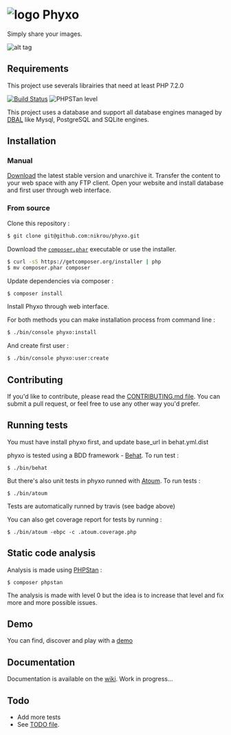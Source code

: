 # ![logo](/imgs/favicon-96.png) Phyxo

Simply share your images.

![alt tag](https://www.phyxo.net/demo-home.png 'Phyxo screenshot')

## Requirements

This project use severals librairies that need at least PHP 7.2.0

[![Build Status](https://travis-ci.com/nikrou/phyxo.svg?branch=master)](https://travis-ci.com/nikrou/phyxo)
![PHPSTan level](https://img.shields.io/badge/PHPStan-level%200-brightgreen.svg?style=flat)

This project uses a database and support all database engines managed by [DBAL](https://www.doctrine-project.org/projects/doctrine-dbal/en/latest/reference/platforms.html#platforms) like Mysql, PostgreSQL and SQLite engines.

## Installation

### Manual

[Download](https://download.phyxo.net/?C=M;O=A) the latest stable version and unarchive it.
Transfer the content to your web space with any FTP client.
Open your website and install database and first user through web interface.

### From source

Clone this repository :

```sh
$ git clone git@github.com:nikrou/phyxo.git
```

Download the [`composer.phar`](https://getcomposer.org/composer.phar) executable or use the installer.

```sh
$ curl -sS https://getcomposer.org/installer | php
$ mv composer.phar composer
```

Update dependencies via composer :

```
$ composer install
```

Install Phyxo through web interface.

For both methods you can make installation process from command line :

```sh
$ ./bin/console phyxo:install
```

And create first user :

```sh
$ ./bin/console phyxo:user:create
```

## Contributing

If you'd like to contribute, please read the [CONTRIBUTING.md file](CONTRIBUTING.md). You can submit
a pull request, or feel free to use any other way you'd prefer.

## Running tests

You must have install phyxo first, and update base_url in behat.yml.dist

phyxo is tested using a BDD framework - [Behat](http://www.behat.org).
To run test :

```
$ ./bin/behat
```

But there's also unit tests in phyxo runned with [Atoum](http://atoum.org).
To run tests :

```
$ ./bin/atoum
```

Tests are automatically runned by travis (see badge above)

You can also get coverage report for tests by running :

```
$ ./bin/atoum -ebpc -c .atoum.coverage.php
```

## Static code analysis

Analysis is made using [PHPStan](https://github.com/phpstan/phpstan) :

```
$ composer phpstan
```

The analysis is made with level 0 but the idea is to increase that level and fix more and more possible issues.

## Demo

You can find, discover and play with a [demo](https://demo.phyxo.net/)

## Documentation

Documentation is available on the [wiki](../../wiki). Work in progress...

## Todo

- Add more tests
- See [TODO file](TODO.md).
